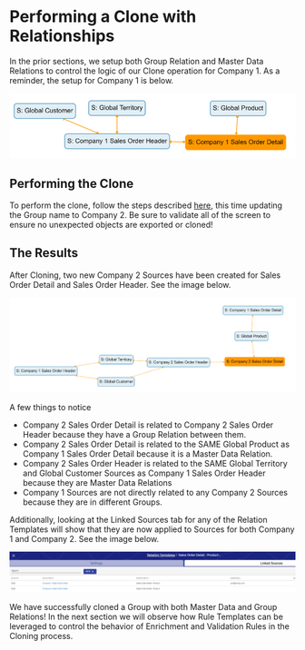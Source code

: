 # Performing a Clone with Relationships

In the prior sections, we setup both Group Relation and Master Data Relations to control the logic of our Clone operation for Company 1. As a reminder, the setup for Company 1 is below.&#x20;

![Company 1 Setup](<../../../.gitbook/assets/image (381) (1).png>)

## Performing the Clone

To perform the clone, follow the steps described [here](../very-basic-cloning-example/performing-a-basic-clone.md), this time updating the Group name to Company 2. Be sure to validate all of the screen to ensure no unexpected objects are exported or cloned!

## The Results

After Cloning, two new Company 2 Sources have been created for Sales Order Detail and Sales Order Header. See the image below.

![Company 2 Relations](<../../../.gitbook/assets/image (377).png>)

A few things to notice

* Company 2 Sales Order Detail is related to Company 2 Sales Order Header because they have a Group Relation between them.
* Company 2 Sales Order Detail is related to the SAME Global Product as Company 1 Sales Order Detail because it is a Master Data Relation.
* Company 2 Sales Order Header is related to the SAME Global Territory and Global Customer Sources as Company 1 Sales Order Header because they are Master Data Relations
* Company 1 Sources are not directly related to any Company 2 Sources because they are in different Groups.

Additionally, looking at the Linked Sources tab for any of the Relation Templates will show that they are now applied to Sources for both Company 1 and Company 2. See the image below.

![The Relation Template is linked to Sources in both Groups](<../../../.gitbook/assets/image (380).png>)



We have successfully cloned a Group with both Master Data and Group Relations! In the next section we will observe how Rule Templates can be leveraged to control the behavior of Enrichment and Validation Rules in the Cloning process.
